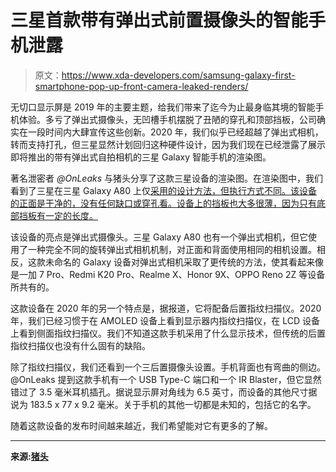 # 三星首款带有弹出式前置摄像头的智能手机泄露

> 原文：<https://www.xda-developers.com/samsung-galaxy-first-smartphone-pop-up-front-camera-leaked-renders/>

无切口显示屏是 2019 年的主要主题，给我们带来了迄今为止最身临其境的智能手机体验。多亏了弹出式摄像头，无凹槽手机摆脱了丑陋的穿孔和顶部挡板，公司确实在一段时间内大肆宣传这些创新。2020 年，我们似乎已经超越了弹出式相机，转而支持打孔，但三星显然计划回归这种硬件设计，因为我们现在已经泄露了展示即将推出的带有弹出式自拍相机的三星 Galaxy 智能手机的渲染图。

著名泄密者 *@OnLeaks* 与猪头分享了这款三星设备的渲染图。在渲染图中，我们看到了三星在三星 Galaxy A80 上仅[采用的设计方法，但执行方式不同。该设备的正面是干净的，没有任何缺口或穿孔看。设备上的挡板也大多很薄，因为只有底部挡板有一定的长度。](https://www.xda-developers.com/samsung-galaxy-a80-rotating-camera/)

该设备的亮点是弹出式摄像头。三星 Galaxy A80 也有一个弹出式相机，但它使用了一种完全不同的旋转弹出式相机机制，对正面和背面使用相同的相机设置。相反，这款未命名的 Galaxy 设备对弹出式相机采取了更传统的方法，使其看起来像是一加 7 Pro、Redmi K20 Pro、Realme X、Honor 9X、OPPO Reno 2Z 等设备所共有的。

这款设备在 2020 年的另一个特点是，据报道，它将配备后置指纹扫描仪。2020 年，我们已经习惯于在 AMOLED 设备上看到显示器内指纹扫描仪，在 LCD 设备上看到侧面指纹扫描仪。我们不知道这款手机采用了什么显示技术，但传统的后置指纹扫描仪也没有什么固有的缺陷。

除了指纹扫描仪，我们还看到一个三后置摄像头设置。手机背面也有弯曲的侧边。@OnLeaks 提到这款手机有一个 USB Type-C 端口和一个 IR Blaster，但它显然错过了 3.5 毫米耳机插孔。据说显示屏对角线为 6.5 英寸，而设备的其他尺寸据说为 183.5 x 77 x 9.2 毫米。关于手机的其他一切都是未知的，包括它的名字。

随着这款设备的发布时间越来越近，我们希望能对它有更多的了解。

* * *

**来源:[猪头](https://pigtou.com/blogs/android/exclusive-samsung-galaxy-with-pop-up-camera)**